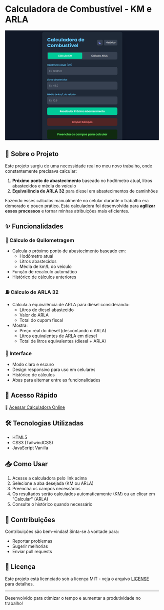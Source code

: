 # Calculadora de Combustível - KM e ARLA

![Calculadora de Combustível](/img/calc_km.png)

## 📌 Sobre o Projeto

Este projeto surgiu de uma necessidade real no meu novo trabalho, onde constantemente precisava calcular:

1. **Próximo ponto de abastecimento** baseado no hodômetro atual, litros abastecidos e média do veículo
2. **Equivalência de ARLA 32** para diesel em abastecimentos de caminhões

Fazendo esses cálculos manualmente no celular durante o trabalho era demorado e pouco prático. Esta calculadora foi desenvolvida para **agilizar esses processos** e tornar minhas atribuições mais eficientes.

## ✨ Funcionalidades

### 🚗 Cálculo de Quilometragem
- Calcula o próximo ponto de abastecimento baseado em:
  - Hodômetro atual
  - Litros abastecidos
  - Média de km/L do veículo
- Função de recalculo automático
- Histórico de cálculos anteriores

### ⛽ Cálculo de ARLA 32
- Calcula a equivalência de ARLA para diesel considerando:
  - Litros de diesel abastecido
  - Valor do ARLA
  - Total do cupom fiscal
- Mostra:
  - Preço real do diesel (descontando o ARLA)
  - Litros equivalentes de ARLA em diesel
  - Total de litros equivalentes (diesel + ARLA)

### 🎨 Interface
- Modo claro e escuro
- Design responsivo para uso em celulares
- Histórico de cálculos
- Abas para alternar entre as funcionalidades

## 🚀 Acesso Rápido

🔗 [Acessar Calculadora Online](https://carlosaugus1.github.io/calc_km/)

## 🛠️ Tecnologias Utilizadas

- HTML5
- CSS3 (TailwindCSS)
- JavaScript Vanilla

## 📥 Como Usar

1. Acesse a calculadora pelo link acima
2. Selecione a aba desejada (KM ou ARLA)
3. Preencha os campos necessários
4. Os resultados serão calculados automaticamente (KM) ou ao clicar em "Calcular" (ARLA)
5. Consulte o histórico quando necessário

## 🌟 Contribuições

Contribuições são bem-vindas! Sinta-se à vontade para:
- Reportar problemas
- Sugerir melhorias
- Enviar pull requests

## 📄 Licença

Este projeto está licenciado sob a licença MIT - veja o arquivo [LICENSE](LICENSE) para detalhes.

---

Desenvolvido para otimizar o tempo e aumentar a produtividade no trabalho!